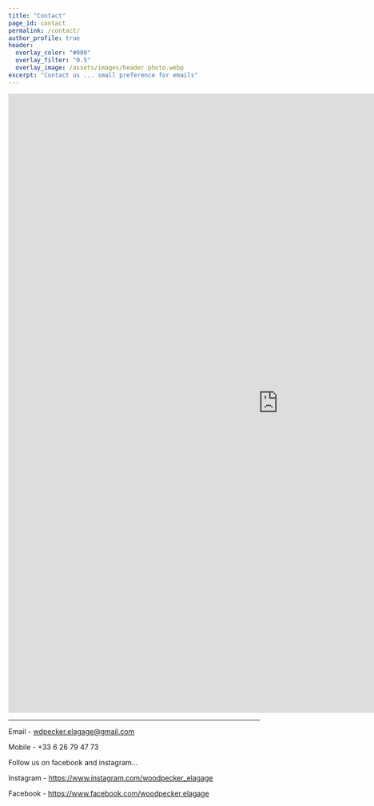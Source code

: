 ```yaml
---
title: "Contact"
page_id: contact
permalink: /contact/
author_profile: true
header:
  overlay_color: "#000"
  overlay_filter: "0.5"
  overlay_image: /assets/images/header photo.webp
excerpt: "Contact us ... small preference for emails"
---
```


<iframe src="https://fm.addxt.com/form/?vf=1FAIpQLSfXc-dWm0K5U6HngRU_tb3f6qb4sn1ShMfH46Rk_4oT3ttLgw" width="1080" height="1240" frameborder="0" marginheight="0" marginwidth="0">Loading…</iframe>

---

Email - wdpecker.elagage@gmail.com

Mobile - +33 6 26 79 47 73

Follow us on facebook and instagram…

Instagram - <https://www.instagram.com/woodpecker_elagage> 

Facebook - <https://www.facebook.com/woodpecker.elagage> 

